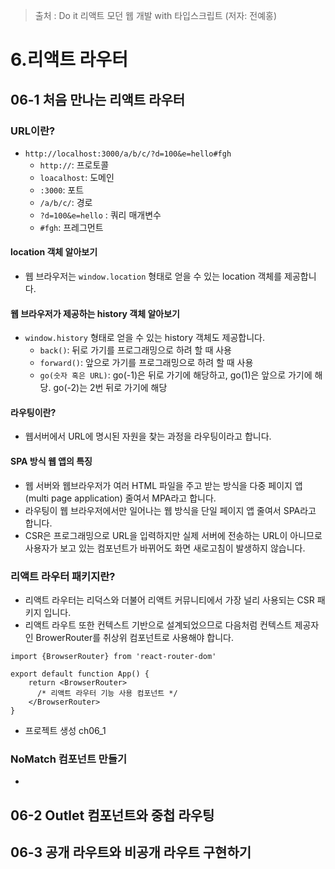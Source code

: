 > 출처 : Do it 리액트 모던 웹 개발 with 타입스크립트 (저자: 전예홍)

# 6.리액트 라우터
## 06-1 처음 만나는 리액트 라우터
### URL이란?
- `http://localhost:3000/a/b/c/?d=100&e=hello#fgh`
  * `http://`: 프로토콜
  * `loacalhost`: 도메인
  * `:3000`: 포트
  * `/a/b/c/`: 경로
  * `?d=100&e=hello` : 쿼리 매개변수
  * `#fgh`: 프레그먼트

#### location 객체 알아보기
- 웹 브라우저는 `window.location` 형태로 얻을 수 있는 location 객체를 제공합니다.

#### 웹 브라우저가 제공하는 history 객체 알아보기
- `window.history` 형태로 얻을 수 있는 history 객체도 제공합니다.
  * `back()`: 뒤로 가기를 프로그래밍으로 하려 할 때 사용
  * `forward()`: 앞으로 가기를 프로그래밍으로 하려 할 때 사용
  * `go(숫자 혹은 URL)`: go(-1)은 뒤로 가기에 해당하고, go(1)은 앞으로 가기에 해당. go(-2)는 2번 뒤로 가기에 해당

#### 라우팅이란?
- 웹서버에서 URL에 명시된 자원을 찾는 과정을 라우팅이라고 합니다.

#### SPA 방식 웹 앱의 특징
- 웹 서버와 웹브라우저가 여러 HTML 파일을 주고 받는 방식을 다중 페이지 앱(multi page application) 줄여서 MPA라고 합니다.
- 라우팅이 웹 브라우저에서만 일어나는 웹 방식을 단일 페이지 앱 줄여서 SPA라고 합니다.
- CSR은 프로그래밍으로 URL을 입력하지만 실제 서버에 전송하는 URL이 아니므로 사용자가 보고 있는 컴포넌트가 바뀌어도
화면 새로고침이 발생하지 않습니다.

### 리액트 라우터 패키지란?
- 리액트 라우터는 리덕스와 더불어 리액트 커뮤니티에서 가장 널리 사용되는 CSR 패키지 입니다.
- 리액트 라우트 또한 컨텍스트 기반으로 설계되었으므로 다음처럼 컨텍스트 제공자인 BrowerRouter를 취상위 컴포넌트로 사용해야 합니다.
```tsx
import {BrowserRouter} from 'react-router-dom'

export default function App() {
    return <BrowserRouter>
      /* 리액트 라우터 기능 사용 컴포넌트 */
    </BrowserRouter>
}
```
- 프로젝트 생성 ch06_1

### NoMatch 컴포넌트 만들기
- 

## 06-2 Outlet 컴포넌트와 중첩 라우팅
## 06-3 공개 라우트와 비공개 라우트 구현하기
